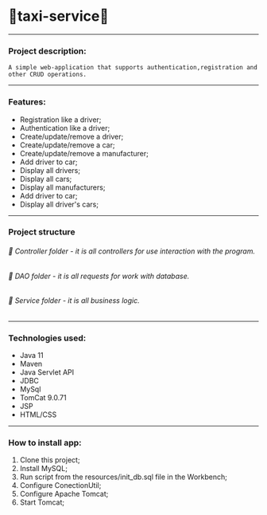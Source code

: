 # :oncoming_taxi:taxi-service:oncoming_taxi:
___
### Project description:

    A simple web-application that supports authentication,registration and other CRUD operations.
___
### Features:
* Registration like a driver;
* Authentication like a driver;
* Create/update/remove a driver;
* Create/update/remove a car;
* Create/update/remove a manufacturer;
* Add driver to car;
* Display all drivers;
* Display all cars;
* Display all manufacturers;
* Add driver to car;
* Display all driver's cars;
___
### Project structure
###### :open_file_folder: Controller folder - it is all controllers for use interaction with the program.
###### :open_file_folder: DAO folder - it is all requests for work with database.
###### :open_file_folder: Service folder - it is all business logic.
___
### Technologies used:
* Java 11
* Maven
* Java Servlet API
* JDBC
* MySql
* TomCat 9.0.71
* JSP
* HTML/CSS
___
### How to install app:
1. Clone this project;
2. Install MySQL;
3. Run script from the resources/init_db.sql file in the Workbench;
4. Configure ConectionUtil;
5. Configure Apache Tomcat;
6. Start Tomcat;
